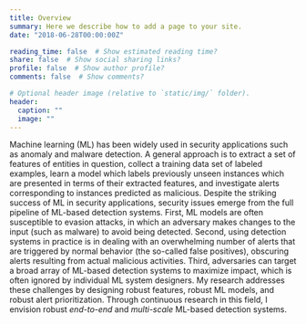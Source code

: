 ```yaml
---
title: Overview
summary: Here we describe how to add a page to your site.
date: "2018-06-28T00:00:00Z"

reading_time: false  # Show estimated reading time?
share: false  # Show social sharing links?
profile: false  # Show author profile?
comments: false  # Show comments?

# Optional header image (relative to `static/img/` folder).
header:
  caption: ""
  image: ""
---
```


Machine learning (ML) has been widely used in security applications such as anomaly and malware detection. A general approach is to extract a set of features of entities in question, collect a training data set of labeled examples, learn a model which labels previously unseen instances which are presented in terms of their extracted features, and investigate alerts corresponding to instances predicted as malicious. Despite the striking success of ML in security applications, security issues emerge from the full pipeline of ML-based detection systems. First, ML models are often susceptible to evasion attacks, in which an adversary makes changes to the input (such as malware) to avoid being detected. Second, using detection systems in practice is in dealing with an overwhelming number of alerts that are triggered by normal behavior (the so-called false positives), obscuring alerts resulting from actual malicious activities. Third, adversaries can target a broad array of ML-based detection systems to maximize impact, which is often ignored by individual ML system designers. My research addresses these challenges by designing robust features, robust ML models, and robust alert prioritization. Through continuous research in this field, I envision robust *end-to-end* and *multi-scale* ML-based detection systems.


